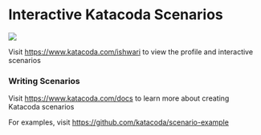 # Interactive Katacoda Scenarios

[![](http://shields.katacoda.com/katacoda/ishwari/count.svg)](https://www.katacoda.com/ishwari "Get your profile on Katacoda.com")

Visit https://www.katacoda.com/ishwari to view the profile and interactive scenarios

### Writing Scenarios
Visit https://www.katacoda.com/docs to learn more about creating Katacoda scenarios

For examples, visit https://github.com/katacoda/scenario-example

